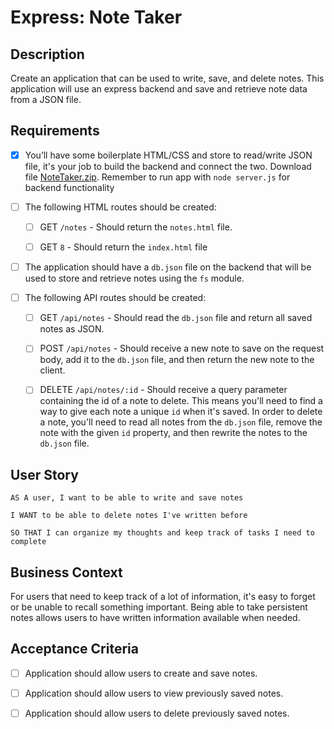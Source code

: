 # Express: Note Taker

## Description

Create an application that can be used to write, save, and delete notes. This application will use an express backend and save and retrieve note data from a JSON file.

## Requirements

- [x] You’ll have some boilerplate HTML/CSS and store to read/write JSON file, it's your job to build the backend and connect the two. Download file [NoteTaker.zip](https://drive.google.com/file/d/19pMYYKzGX1J8Gc8nlQx7ZVZxIFYUIUBo/view?usp=sharing). Remember to run app with `node server.js` for backend functionality

- [ ] The following HTML routes should be created:

  - [ ] GET `/notes` - Should return the `notes.html` file.

  - [ ] GET `8` - Should return the `index.html` file

- [ ] The application should have a `db.json` file on the backend that will be used to store and retrieve notes using the `fs` module.

- [ ] The following API routes should be created:

  - [ ] GET `/api/notes` - Should read the `db.json` file and return all saved notes as JSON.

  - [ ] POST `/api/notes` - Should receive a new note to save on the request body, add it to the `db.json` file, and then return the new note to the client.

  - [ ] DELETE `/api/notes/:id` - Should receive a query parameter containing the id of a note to delete. This means you'll need to find a way to give each note a unique `id` when it's saved. In order to delete a note, you'll need to read all notes from the `db.json` file, remove the note with the given `id` property, and then rewrite the notes to the `db.json` file.

## User Story

```
AS A user, I want to be able to write and save notes

I WANT to be able to delete notes I've written before

SO THAT I can organize my thoughts and keep track of tasks I need to complete
```

## Business Context

For users that need to keep track of a lot of information, it's easy to forget or be unable to recall something important. Being able to take persistent notes allows users to have written information available when needed.

## Acceptance Criteria

- [ ] Application should allow users to create and save notes.

- [ ] Application should allow users to view previously saved notes.

- [ ] Application should allow users to delete previously saved notes.
